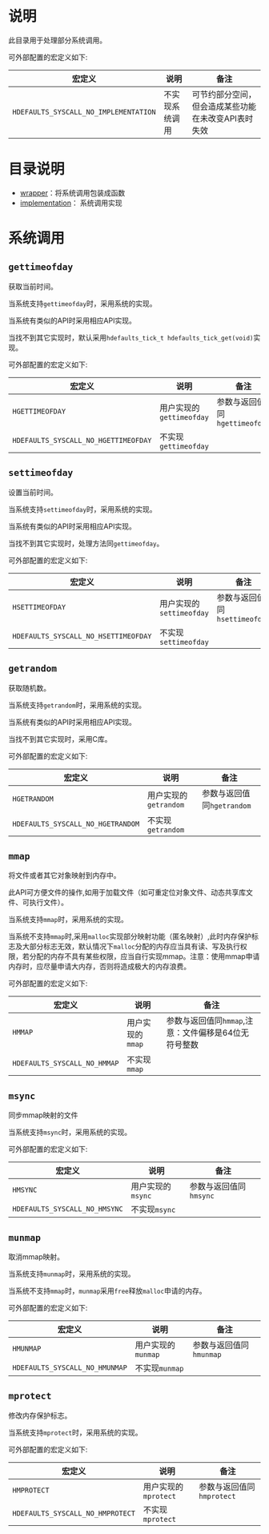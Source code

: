 # 说明

此目录用于处理部分系统调用。

可外部配置的宏定义如下:

| 宏定义                                | 说明           | 备注                                                |
| ------------------------------------- | -------------- | --------------------------------------------------- |
| `HDEFAULTS_SYSCALL_NO_IMPLEMENTATION` | 不实现系统调用 | 可节约部分空间，但会造成某些功能在未改变API表时失效 |

# 目录说明

- [wrapper](wrapper)：将系统调用包装成函数
- [implementation](implementation)： 系统调用实现

# 系统调用

## `gettimeofday`

获取当前时间。

当系统支持`gettimeofday`时，采用系统的实现。

当系统有类似的API时采用相应API实现。

当找不到其它实现时，默认采用`hdefaults_tick_t hdefaults_tick_get(void)`实现。

可外部配置的宏定义如下:

| 宏定义                               | 说明                     | 备注                          |
| ------------------------------------ | ------------------------ | ----------------------------- |
| `HGETTIMEOFDAY`                      | 用户实现的`gettimeofday` | 参数与返回值同`hgettimeofday` |
| `HDEFAULTS_SYSCALL_NO_HGETTIMEOFDAY` | 不实现`gettimeofday`     |                               |

## `settimeofday`

设置当前时间。

当系统支持`settimeofday`时，采用系统的实现。

当系统有类似的API时采用相应API实现。

当找不到其它实现时，处理方法同`gettimeofday`。

可外部配置的宏定义如下:

| 宏定义                               | 说明                     | 备注                          |
| ------------------------------------ | ------------------------ | ----------------------------- |
| `HSETTIMEOFDAY`                      | 用户实现的`settimeofday` | 参数与返回值同`hsettimeofday` |
| `HDEFAULTS_SYSCALL_NO_HSETTIMEOFDAY` | 不实现`settimeofday`     |                               |

## `getrandom`

获取随机数。

当系统支持`getrandom`时，采用系统的实现。

当系统有类似的API时采用相应API实现。

当找不到其它实现时，采用C库。

可外部配置的宏定义如下:

| 宏定义                            | 说明                  | 备注                       |
| --------------------------------- | --------------------- | -------------------------- |
| `HGETRANDOM`                      | 用户实现的`getrandom` | 参数与返回值同`hgetrandom` |
| `HDEFAULTS_SYSCALL_NO_HGETRANDOM` | 不实现`getrandom`     |                            |

## `mmap`

将文件或者其它对象映射到内存中。

此API可方便文件的操作,如用于加载文件（如可重定位对象文件、动态共享库文件、可执行文件）。

当系统支持`mmap`时，采用系统的实现。

当系统不支持`mmap`时,采用`malloc`实现部分映射功能（匿名映射）,此时内存保护标志及大部分标志无效，默认情况下`malloc`分配的内存应当具有读、写及执行权限，若分配的内存不具有某些权限，应当自行实现mmap。注意：使用mmap申请内存时，应尽量申请大内存，否则将造成极大的内存浪费。

可外部配置的宏定义如下:

| 宏定义                       | 说明             | 备注                                                 |
| ---------------------------- | ---------------- | ---------------------------------------------------- |
| `HMMAP`                      | 用户实现的`mmap` | 参数与返回值同`hmmap`,注意：文件偏移是64位无符号整数 |
| `HDEFAULTS_SYSCALL_NO_HMMAP` | 不实现`mmap`     |                                                      |

## `msync`

同步mmap映射的文件

当系统支持`msync`时，采用系统的实现。

可外部配置的宏定义如下:

| 宏定义                        | 说明              | 备注                   |
| ----------------------------- | ----------------- | ---------------------- |
| `HMSYNC`                      | 用户实现的`msync` | 参数与返回值同`hmsync` |
| `HDEFAULTS_SYSCALL_NO_HMSYNC` | 不实现`msync`     |                        |

## `munmap`

取消mmap映射。

当系统支持`munmap`时，采用系统的实现。

当系统不支持`mmap`时，`munmap`采用`free`释放`malloc`申请的内存。

可外部配置的宏定义如下:

| 宏定义                         | 说明               | 备注                    |
| ------------------------------ | ------------------ | ----------------------- |
| `HMUNMAP`                      | 用户实现的`munmap` | 参数与返回值同`hmunmap` |
| `HDEFAULTS_SYSCALL_NO_HMUNMAP` | 不实现`munmap`     |                         |

## `mprotect`

修改内存保护标志。

当系统支持`mprotect`时，采用系统的实现。

可外部配置的宏定义如下:

| 宏定义                           | 说明                 | 备注                      |
| -------------------------------- | -------------------- | ------------------------- |
| `HMPROTECT`                      | 用户实现的`mprotect` | 参数与返回值同`hmprotect` |
| `HDEFAULTS_SYSCALL_NO_HMPROTECT` | 不实现`mprotect`     |                           |
